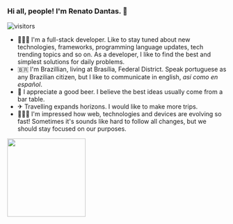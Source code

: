### Hi all, people! I'm Renato Dantas. 👋

![visitors](https://visitor-badge.glitch.me/badge?page_id=page.id)

- 👨🏻‍💻 I'm a full-stack developer. Like to stay tuned about new technologies, frameworks, programming language updates, tech trending topics and so on. As a developer, I like to find the best and simplest solutions for daily problems.
- 🇧🇷 I'm Brazillian, living at Brasília, Federal District. Speak portuguese as any Brazilian citizen, but I like to communicate in english, _así como en español_.
- 🍺 I appreciate a good beer. I believe the best ideas usually come from a bar table.
- ✈ Travelling expands horizons. I would like to make more trips.
- 🙆🏽‍♂️ I'm impressed how web, technologies and devices are evolving so fast! Sometimes it's sounds like hard to follow all changes, but we should stay focused on our purposes.

<img height="180em" src="https://github-readme-stats.vercel.app/api?username=renatodantas&show_icons=true&hide_border=true&&count_private=true&include_all_commits=true" />

<!--
- 🔭 I’m currently working on ...
- 🌱 I’m currently learning ...
- 👯 I’m looking to collaborate on ...
- 🤔 I’m looking for help with ...
- 💬 Ask me about ...
- 📫 How to reach me: ...
- 😄 Pronouns: ...
- ⚡ Fun fact: ...
-->
